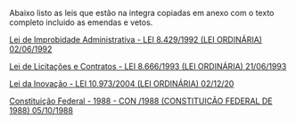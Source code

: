 Abaixo listo as leis que estão na integra copiadas em anexo com o texto completo incluido as emendas e vetos.



[Lei de Improbidade Administrativa - LEI 8.429/1992 \(LEI ORDINÁRIA\) 02/06/1992](/lei-de-improbidade-administrativa/lei-de-improbidade-administrativa-apresentacao.md)

[Lei de Licitações e Contratos - LEI 8.666/1993 \(LEI ORDINÁRIA\) 21/06/1993](/lei-de-licitacoes-e-contratos-apresentacao.md)

[Lei da Inovação - LEI 10.973/2004 \(LEI ORDINÁRIA\) 02/12/20](/lei-da-inovacao-apresentacao.md)

[Constituição Federal - 1988 - CON /1988 \(CONSTITUIÇÃO FEDERAL DE 1988\) 05/10/1988](/constituicao-federal-1988.md)

